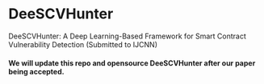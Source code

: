 # DeeSCVHunter
DeeSCVHunter: A Deep Learning-Based Framework for Smart Contract Vulnerability Detection (Submitted to IJCNN)

#### We will update this repo and opensource DeeSCVHunter after our paper being accepted.
